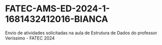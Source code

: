 # FATEC-AMS-ED-2024-1-1681432412016-BIANCA
Envio de atividades solicitadas na aula de Estrutura de Dados do professor Veríssimo - FATEC 2024
